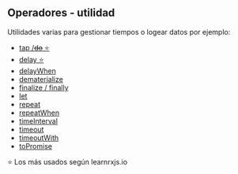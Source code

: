 ## Operadores - utilidad

Utilidades varias para gestionar tiempos o logear datos por ejemplo:

- [tap /~~do~~ ⭐](https://www.learnrxjs.io/learn-rxjs/operators/utility/do)
- [delay ⭐](https://www.learnrxjs.io/learn-rxjs/operators/utility/delay)
- [delayWhen](https://www.learnrxjs.io/learn-rxjs/operators/utility/delaywhen)
- [dematerialize](https://www.learnrxjs.io/learn-rxjs/operators/utility/dematerialize)
- [finalize / finally](https://www.learnrxjs.io/learn-rxjs/operators/utility/finalize)
- [let](https://www.learnrxjs.io/learn-rxjs/operators/utility/let)
- [repeat](https://www.learnrxjs.io/learn-rxjs/operators/utility/repeat)
- [repeatWhen](https://github.com/btroncone/learn-rxjs/tree/b254b386ded61d65b685223c836d13e613c3f35e/operators/utility/repeatwhen.md)
- [timeInterval](https://www.learnrxjs.io/learn-rxjs/operators/utility/timeinterval)
- [timeout](https://www.learnrxjs.io/learn-rxjs/operators/utility/timeout)
- [timeoutWith](https://www.learnrxjs.io/learn-rxjs/operators/utility/timeoutwith)
- [toPromise](https://www.learnrxjs.io/learn-rxjs/operators/utility/topromise)

⭐ Los más usados según learnrxjs.io
